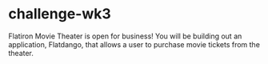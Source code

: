 # challenge-wk3
Flatiron Movie Theater is open for business! You will be building out an application, Flatdango, that allows a user to purchase movie tickets from the theater.


